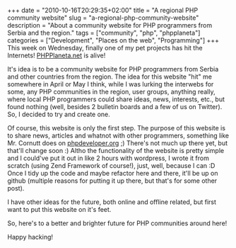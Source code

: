 +++
date = "2010-10-16T20:29:35+02:00"
title = "A regional PHP community website"
slug = "a-regional-php-community-website"
description = "About a community website for PHP programmers from Serbia and the region."
tags = ["community", "php", "phpplaneta"]
categories = ["Development", "Places on the web", "Programming"]
+++
This week on Wednesday, finally one of my pet projects has hit the Internets! <a href="http://phpplaneta.net/">PHPPlaneta.net</a> is alive!

It's idea is to be a community website for PHP programmers from Serbia and other countries from the region. The idea for this website "hit" me somewhere in April or May I think, while I was lurking the interwebs for some, any PHP communities in the region, user groups, anything really, where local PHP programmers could share ideas, news, interests, etc., but found nothing (well, besides 2 bulletin boards and a few of us on Twitter). So, I decided to try and create one.

Of course, this website is only the first step. The purpose of this website is to share news, articles and whatnot with other programmers, something like Mr. Cornutt does on <a href="http://phpdeveloper.org/">phpdeveloper.org</a> ;) There's not much up there yet, but that'll change soon :) Altho the functionality of the website is pretty simple and I could've put it out in like 2 hours with wordpress, I wrote it from scratch (using Zend Framework of course!), just, well, because I can :D Once I tidy up the code and maybe refactor here and there, it'll be up on github (multiple reasons for putting it up there, but that's for some other post).

I have other ideas for the future, both online and offline related, but first want to put this website on it's feet.

So, here's to a better and brighter future for PHP communities around here!

Happy hacking!
